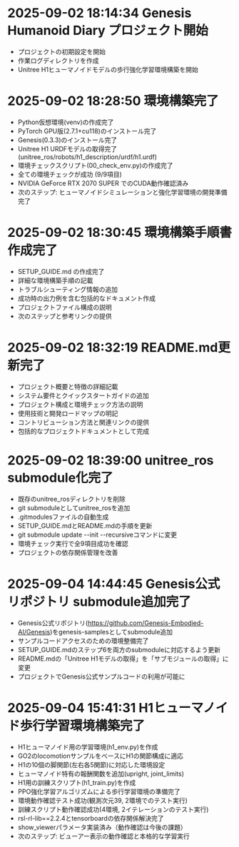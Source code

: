 # 2025-09-02 18:14:34 Genesis Humanoid Diary プロジェクト開始
- プロジェクトの初期設定を開始
- 作業ログディレクトリを作成
- Unitree H1ヒューマノイドモデルの歩行強化学習環境構築を開始

# 2025-09-02 18:28:50 環境構築完了
- Python仮想環境(venv)の作成完了
- PyTorch GPU版(2.7.1+cu118)のインストール完了
- Genesis(0.3.3)のインストール完了
- Unitree H1 URDFモデルの取得完了 (unitree_ros/robots/h1_description/urdf/h1.urdf)
- 環境チェックスクリプト(00_check_env.py)の作成完了
- 全ての環境チェックが成功 (9/9項目)
- NVIDIA GeForce RTX 2070 SUPER でのCUDA動作確認済み
- 次のステップ: ヒューマノイドシミュレーションと強化学習環境の開発準備完了

# 2025-09-02 18:30:45 環境構築手順書作成完了
- SETUP_GUIDE.md の作成完了
- 詳細な環境構築手順の記載
- トラブルシューティング情報の追加
- 成功時の出力例を含む包括的なドキュメント作成
- プロジェクトファイル構成の説明
- 次のステップと参考リンクの提供

# 2025-09-02 18:32:19 README.md更新完了
- プロジェクト概要と特徴の詳細記載
- システム要件とクイックスタートガイドの追加
- プロジェクト構成と環境チェック方法の説明
- 使用技術と開発ロードマップの明記
- コントリビューション方法と関連リンクの提供
- 包括的なプロジェクトドキュメントとして完成

# 2025-09-02 18:39:00 unitree_ros submodule化完了
- 既存のunitree_rosディレクトリを削除
- git submoduleとしてunitree_rosを追加
- .gitmodulesファイルの自動生成
- SETUP_GUIDE.mdとREADME.mdの手順を更新
- git submodule update --init --recursiveコマンドに変更
- 環境チェック実行で全9項目成功を確認
- プロジェクトの依存関係管理を改善

# 2025-09-04 14:44:45 Genesis公式リポジトリ submodule追加完了
- Genesis公式リポジトリ(https://github.com/Genesis-Embodied-AI/Genesis)をgenesis-samplesとしてsubmodule追加
- サンプルコードアクセスのための環境整備完了
- SETUP_GUIDE.mdのステップ6を両方のsubmoduleに対応するよう更新
- README.mdの「Unitree H1モデルの取得」を「サブモジュールの取得」に変更
- プロジェクトでGenesis公式サンプルコードの利用が可能に

# 2025-09-04 15:41:31 H1ヒューマノイド歩行学習環境構築完了
- H1ヒューマノイド用の学習環境(h1_env.py)を作成
- GO2のlocomotionサンプルをベースにH1の関節構成に適応
- H1の10個の脚関節(左右各5関節)に対応した環境設定
- ヒューマノイド特有の報酬関数を追加(upright, joint_limits)
- H1用の訓練スクリプト(h1_train.py)を作成
- PPO強化学習アルゴリズムによる歩行学習環境の準備完了
- 環境動作確認テスト成功(観測次元39, 2環境でのテスト実行)
- 訓練スクリプト動作確認成功(4環境, 2イテレーションのテスト実行)
- rsl-rl-lib==2.2.4とtensorboardの依存関係解決完了
- show_viewerパラメータ実装済み（動作確認は今後の課題）
- 次のステップ: ビューアー表示の動作確認と本格的な学習実行
